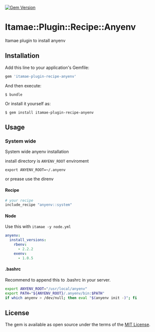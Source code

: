 [![Gem Version](http://badge.fury.io/rb/itamae-plugin-recipe-anyenv.svg)](http://badge.fury.io/rb/itamae-plugin-recipe-anyenv)
# Itamae::Plugin::Recipe::Anyenv

Itamae plugin to install anyenv

## Installation

Add this line to your application's Gemfile:

```ruby
gem 'itamae-plugin-recipe-anyenv'
```

And then execute:

    $ bundle

Or install it yourself as:

    $ gem install itamae-plugin-recipe-anyenv

## Usage
### System wide
System wide anyenv installation

install directory is `ANYENV_ROOT` enviroment

`export ANYENV_ROOT=~/.anyenv`

or prease use the direnv

#### Recipe

```ruby
# your recipe
include_recipe "anyenv::system"
```

#### Node

Use this with `itamae -y node.yml`

```yml
anyenv:
  install_versions:
    rbenv:
      - 2.2.2
    exenv:
      - 1.0.5
```

#### .bashrc

Recommend to append this to .bashrc in your server.

```bash
export ANYENV_ROOT="/usr/local/anyenv"
export PATH="${ANYENV_ROOT}/.anyenv/bin:$PATH"
if which anyenv > /dev/null; then eval "$(anyenv init -)"; fi
```

## License

The gem is available as open source under the terms of the [MIT License](http://opensource.org/licenses/MIT).

